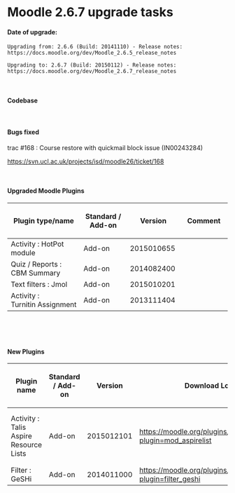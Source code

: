 # Moodle 2.6.7 upgrade tasks

#### Date of upgrade: 

    Upgrading from: 2.6.6 (Build: 20141110) - Release notes: https://docs.moodle.org/dev/Moodle_2.6.5_release_notes

    Upgrading to: 2.6.7 (Build: 20150112) - Release notes: https://docs.moodle.org/dev/Moodle_2.6.7_release_notes

 

#### Codebase

 

#### Bugs fixed

trac \#168 : Course restore with quickmail block issue (IN00243284)

<https://svn.ucl.ac.uk/projects/isd/moodle26/ticket/168>

 

#### Upgraded Moodle Plugins

<table>
<colgroup>
<col width="25%" />
<col width="25%" />
<col width="25%" />
<col width="25%" />
</colgroup>
<thead>
<tr class="header">
<th><p>Plugin type/name</p></th>
<th><p>Standard / Add-on</p></th>
<th><p>Version</p></th>
<th><p>Comment</p></th>
</tr>
</thead>
<tbody>
<tr class="odd">
<td>Activity : HotPot module</td>
<td>Add-on</td>
<td>2015010655</td>
<td> </td>
</tr>
<tr class="even">
<td>Quiz / Reports : CBM Summary</td>
<td>Add-on</td>
<td>2014082400</td>
<td> </td>
</tr>
<tr class="odd">
<td>Text filters : Jmol</td>
<td>Add-on</td>
<td>2015010201</td>
<td> </td>
</tr>
<tr class="even">
<td>Activity : Turnitin Assignment</td>
<td>Add-on</td>
<td>2013111404</td>
<td> </td>
</tr>
</tbody>
</table>

 

 

#### New Plugins

<table>
<colgroup>
<col width="20%" />
<col width="20%" />
<col width="20%" />
<col width="20%" />
<col width="20%" />
</colgroup>
<thead>
<tr class="header">
<th><p>Plugin name</p></th>
<th><p>Standard / Add-on</p></th>
<th><p>Version</p></th>
<th><p>Download Location</p></th>
<th><p>Comment</p></th>
</tr>
</thead>
<tbody>
<tr class="odd">
<td>Activity : Talis Aspire Resource Lists</td>
<td>Add-on</td>
<td>2015012101</td>
<td><a href="https://moodle.org/plugins/pluginversions.php?plugin=mod_aspirelist" class="uri">https://moodle.org/plugins/pluginversions.php?plugin=mod_aspirelist</a></td>
<td><p><a href="https://svn.ucl.ac.uk/projects/isd/moodle26/ticket/30#comment:15" class="uri">https://svn.ucl.ac.uk/projects/isd/moodle26/ticket/30#comment:15</a></p>
<ul>
<li>language customization</li>
</ul>
<p> </p></td>
</tr>
<tr class="even">
<td>Filter : GeSHi</td>
<td>Add-on</td>
<td>2014011000</td>
<td><a href="https://moodle.org/plugins/pluginversions.php?plugin=filter_geshi" class="uri">https://moodle.org/plugins/pluginversions.php?plugin=filter_geshi</a></td>
<td> </td>
</tr>
</tbody>
</table>

 

 

 
